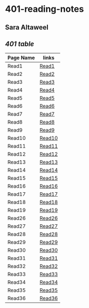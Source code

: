 # 401-reading-notes
## Sara Altaweel
## *401 table*

| Page Name | links |
|-----------|-------|
| Read1     | [Read1](https://saraaltaweel.github.io/401-reading-notes/read1) |
| Read2     | [Read2](https://saraaltaweel.github.io/401-reading-notes/read2) |
| Read3     | [Read3](https://saraaltaweel.github.io/401-reading-notes/read3) |
| Read4     | [Read4](https://saraaltaweel.github.io/401-reading-notes/read4) |
| Read5     | [Read5](https://saraaltaweel.github.io/401-reading-notes/read5) |
| Read6     | [Read6](https://saraaltaweel.github.io/401-reading-notes/read6) |
| Read7     | [Read7](https://saraaltaweel.github.io/401-reading-notes/read7) |
| Read8     | [Read8](https://saraaltaweel.github.io/401-reading-notes/read8) |
| Read9     | [Read9](https://saraaltaweel.github.io/401-reading-notes/read9) |
| Read10     | [Read10](https://saraaltaweel.github.io/401-reading-notes/read10) |
| Read11     | [Read11](https://saraaltaweel.github.io/401-reading-notes/read11) |
| Read12     | [Read12](https://saraaltaweel.github.io/401-reading-notes/read12) |
| Read13     | [Read13](https://saraaltaweel.github.io/401-reading-notes/read13) |
| Read14     | [Read14](https://saraaltaweel.github.io/401-reading-notes/read14) |
| Read15     | [Read15](https://saraaltaweel.github.io/401-reading-notes/read15) |
| Read16     | [Read16](https://saraaltaweel.github.io/401-reading-notes/read16) |
| Read17     | [Read17](https://saraaltaweel.github.io/401-reading-notes/read17) |
| Read18     | [Read18](https://saraaltaweel.github.io/401-reading-notes/read18) |
| Read19     | [Read19](https://saraaltaweel.github.io/401-reading-notes/read19) |
| Read26     | [Read26](https://saraaltaweel.github.io/401-reading-notes/read26) |
| Read27     | [Read27](https://saraaltaweel.github.io/401-reading-notes/read27) |
| Read28     | [Read28](https://saraaltaweel.github.io/401-reading-notes/read28) |
| Read29     | [Read29](https://saraaltaweel.github.io/401-reading-notes/read29) |
| Read30     | [Read30](https://saraaltaweel.github.io/401-reading-notes/read30) |
| Read31     | [Read31](https://saraaltaweel.github.io/401-reading-notes/read31) |
| Read32     | [Read32](https://saraaltaweel.github.io/401-reading-notes/read32) |
| Read33     | [Read33](https://saraaltaweel.github.io/401-reading-notes/read33) |
| Read34     | [Read34](https://saraaltaweel.github.io/401-reading-notes/read34) |
| Read35     | [Read35](https://saraaltaweel.github.io/401-reading-notes/read35) |
| Read36     | [Read36](https://saraaltaweel.github.io/401-reading-notes/read36) |


